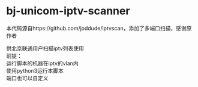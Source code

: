 # bj-unicom-iptv-scanner
本代码源自https://github.com/joddude/iptvscan，添加了多端口扫描，感谢原作者  

供北京联通用户扫描iptv列表使用  
前提：  
	运行脚本的机器在iptv的vlan内  
	使用python3运行本脚本  
	端口也可以自定义  

